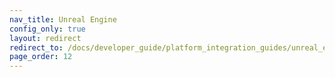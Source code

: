 ```yaml
---
nav_title: Unreal Engine
config_only: true
layout: redirect
redirect_to: /docs/developer_guide/platform_integration_guides/unreal_engine/initial_sdk_setup/
page_order: 12
---
```

